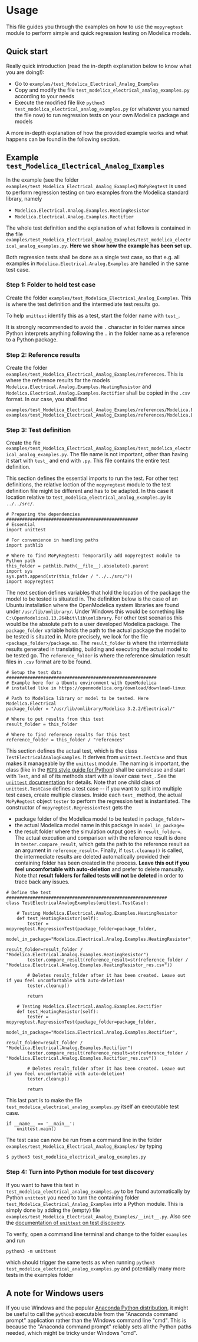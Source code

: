 # Usage
This file guides you through the examples on how to use the `mopyregtest` module to perform simple and quick regression testing on Modelica models. 


## Quick start
Really quick introduction (read the in-depth explanation below to know what you are doing!): 
* Go to `examples/test_Modelica_Electrical_Analog_Examples`
* Copy and modify the file `test_modelica_electrical_analog_examples.py` according to your needs
* Execute the modified file like `python3 test_modelica_electrical_analog_examples.py` (or whatever you named the file now) to run regression tests on your own Modelica package and models

A more in-depth explanation of how the provided example works and what happens can be found in the following section. 


## Example `test_Modelica_Electrical_Analog_Examples`
In the example (see the folder `examples/test_Modelica_Electrical_Analog_Examples`) `MoPyRegtest` is used to perform regression testing on two examples from the Modelica standard library, namely
* `Modelica.Electrical.Analog.Examples.HeatingResistor`
* `Modelica.Electrical.Analog.Examples.Rectifier`

The whole test definition and the explanation of what follows is contained in the file `examples/test_Modelica_Electrical_Analog_Examples/test_modelica_electrical_analog_examples.py`. **Here we show how the example has been set up.** 

Both regression tests shall be done as a single test case, so that e.g. all examples in `Modelica.Electrical.Analog.Examples` are handled in the same test case. 


### Step 1: Folder to hold test case
Create the folder `examples/test_Modelica_Electrical_Analog_Examples`. This is where the test definition and the intermediate test results go. 


To help `unittest` identify this as a test, start the folder name with `test_`. 


It is strongly recommended to avoid the `.` character in folder names since Python interprets anything following the `.` in the folder name as a reference to a Python package. 


### Step 2: Reference results
Create the folder `examples/test_Modelica_Electrical_Analog_Examples/references`. This is where the reference results for the models `Modelica.Electrical.Analog.Examples.HeatingResistor` and `Modelica.Electrical.Analog.Examples.Rectifier` shall be copied in the `.csv` format. In our case, you shall find

```
examples/test_Modelica_Electrical_Analog_Examples/references/Modelica.Electrical.Analog.Examples.HeatingResistor_res.csv
examples/test_Modelica_Electrical_Analog_Examples/references/Modelica.Electrical.Analog.Examples.Rectifier_res.csv
```


### Step 3: Test definition
Create the file `examples/test_Modelica_Electrical_Analog_Examples/test_modelica_electrical_analog_examples.py`. The file name is not important, other than having it start with `test_` and end with `.py`. This file contains the entire test definition. 


This section defines the essential imports to run the test. For other test definitions, the relative loction of the `mopyregtest` module to the test definition file might be different and has to be adapted. In this case it location relative to `test_modelica_electrical_analog_examples.py` is `../../src/`. 

```
# Preparing the dependencies ##################################################
# Essential
import unittest 

# For convenience in handling paths
import pathlib

# Where to find MoPyRegtest: Temporarily add mopyregtest module to Python path
this_folder = pathlib.Path(__file__).absolute().parent
import sys
sys.path.append(str(this_folder / "../../src/"))
import mopyregtest
```


The next section defines variables that hold the location of the package the model to be tested is situated in. The definition below is the case of an Ubuntu installation where the OpenModelica system libraries are found under `/usr/lib/omlibrary/`. Under Windows this would be something like `C:\OpenModelica1.13.264bit\lib\omlibrary`. For other test scenarios this would be the absolute path to a user developed Modelica package. The `package_folder` variable holds the path to the actual package the model to be tested is situated in. More precisely, we look for the file `<package_folder>/package.mo`. The `result_folder` is where the intermediate results generated in translating, building and executing the actual model to be tested go. The `reference_folder` is where the reference simulation result files in `.csv` format are to be found. 

```
# Setup the test data #########################################################
# Example here for a Ubuntu environment with OpenModelica 
# installed like in https://openmodelica.org/download/download-linux

# Path to Modelica library or model to be tested. Here Modelica.Electrical
package_folder = "/usr/lib/omlibrary/Modelica 3.2.2/Electrical/"

# Where to put results from this test
result_folder = this_folder

# Where to find reference results for this test
reference_folder = this_folder / "references"
```


This section defines the actual test, which is the class `TestElectricalAnalogExamples`. It derives from `unittest.TestCase` and thus makes it manageable by the `unittest` module. The naming is important, the class (like in the [`PEP8` style guide for Python](https://www.python.org/dev/peps/pep-0008/)) shall be camelcase and start with `Test`, and all of its methods start with a lower case `test_`. See the [`unittest` documentation](https://docs.python.org/3/library/unittest.html) for details. Note that one child class of `unittest.TestCase` defines a test case -- if you want to split into multiple test cases, create multiple classes. 
Inside each `test_` method, the actual `MoPyRegtest` object `tester` to perform the regression test is instantiated. The constructor of `mopyregtest.RegressionTest` gets the 
* package folder of the Modelica model to be tested in `package_folder=`
* the actual Modelica model name in this package in `model_in_package=`
* the result folder where the simulation output goes in `result_folder=`. 
The actual execution and comparison with the reference result is done in `tester.compare_result`, which gets the path to the reference result as an argument in `reference_result=`. Finally, if `test.cleanup()` is called, the intermediate results are deleted automatically provided their containing folder has been created in the process. **Leave this out if you feel uncomfortable with auto-deletion** and prefer to delete manually. Note that **result folders for failed tests will not be deleted** in order to trace back any issues. 

```
# Define the test #############################################################
class TestElectricalAnalogExamples(unittest.TestCase):

    # Testing Modelica.Electrical.Analog.Examples.HeatingResistor
    def test_HeatingResistor(self):
        tester = mopyregtest.RegressionTest(package_folder=package_folder,
                                            model_in_package="Modelica.Electrical.Analog.Examples.HeatingResistor",
                                            result_folder=result_folder / "Modelica.Electrical.Analog.Examples.HeatingResistor")
        tester.compare_result(reference_result=str(reference_folder / "Modelica.Electrical.Analog.Examples.HeatingResistor_res.csv"))

        # Deletes result_folder after it has been created. Leave out if you feel uncomfortable with auto-deletion!
        tester.cleanup()

        return

    # Testing Modelica.Electrical.Analog.Examples.Rectifier
    def test_HeatingResistor(self):
        tester = mopyregtest.RegressionTest(package_folder=package_folder,
                                            model_in_package="Modelica.Electrical.Analog.Examples.Rectifier",
                                            result_folder=result_folder / "Modelica.Electrical.Analog.Examples.Rectifier")
        tester.compare_result(reference_result=str(reference_folder / "Modelica.Electrical.Analog.Examples.Rectifier_res.csv"))

        # Deletes result_folder after it has been created. Leave out if you feel uncomfortable with auto-deletion!
        tester.cleanup()

        return
```


This last part is to make the file `test_modelica_electrical_analog_examples.py` itself an executable test case. 

```
if __name__ == '__main__':
    unittest.main()
```

The test case can now be run from a command line in the folder `examples/test_Modelica_Electrical_Analog_Examples/` by typing

```
$ python3 test_modelica_electrical_analog_examples.py
```


### Step 4: Turn into Python module for test discovery
If you want to have this test in `test_modelica_electrical_analog_examples.py` to be found automatically by Python `unittest` you need to turn the containing folder `test_Modelica_Electrical_Analog_Examples` into a Python module. This is simply done by adding the (empty) file `examples/test_Modelica_Electrical_Analog_Examples/__init__.py`. Also see the [documentation of `unittest` on test discovery](https://docs.python.org/3/library/unittest.html#test-discovery). 

To verify, open a command line terminal and change to the folder `examples` and run

```
python3 -m unittest
```

which should trigger the same tests as when running `python3 test_modelica_electrical_analog_examples.py` and potentially many more tests in the examples folder

## A note for Windows users
If you use Windows and the popular [Anaconda Python distribution](https://www.anaconda.com/), it might be useful to call the `python3` executable from the "Anaconda command prompt" application rather than the Windows command line "cmd". This is because the "Anaconda command prompt" reliably sets all the Python paths needed, which might be tricky under Windows "cmd". 

